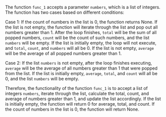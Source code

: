 The function `func_1` accepts a parameter `numbers`, which is a list of integers. The function has two cases based on different conditions:

Case 1: If the count of numbers in the list is 0, the function returns None. If the list is not empty, the function will iterate through the list and pop out all numbers greater than 1. After the loop finishes, `total` will be the sum of all popped numbers, `count` will be the count of such numbers, and the list `numbers` will be empty. If the list is initially empty, the loop will not execute, and `total`, `count`, and `numbers` will all be 0. If the list is not empty, `average` will be the average of all popped numbers greater than 1.

Case 2: If the list `numbers` is not empty, after the loop finishes executing, `average` will be the average of all numbers greater than 1 that were popped from the list. If the list is initially empty, `average`, `total`, and `count` will all be 0, and the list `numbers` will be empty.

Therefore, the functionality of the function `func_1` is to accept a list of integers `numbers`, iterate through the list, calculate the total, count, and average of numbers greater than 1, and update the list accordingly. If the list is initially empty, the function will return 0 for average, total, and count. If the count of numbers in the list is 0, the function will return None.